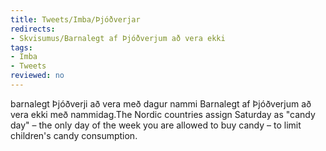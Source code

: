 ```yaml
---
title: Tweets/Imba/Þjóðverjar
redirects:
- Skvisumus/Barnalegt af Þjóðverjum að vera ekki
tags:
- Imba
- Tweets
reviewed: no
---
```

<vocabulary>
barnalegt
Þjóðverji
að vera með
dagur
nammi
</vocabulary>
<Tweet
data-translate="true"audio="YM0v.mp3"
id="881501962423894016"
date="1499001420000"
favorites="2"
user_name="flaturpilsner"
handle="skvisumus"
user_picture="Tweet-skvisumus-14rupeh.png"
verified=""
>Barnalegt af Þjóðverjum að vera ekki með nammidag.<note>The Nordic countries assign Saturday as "candy day" – the only day of the week you are allowed to buy candy – to limit children's candy consumption.</note></Tweet>
